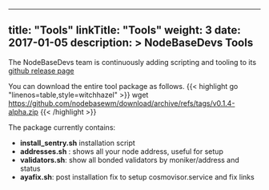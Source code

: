 
---
title: "Tools"
linkTitle: "Tools"
weight: 3
date: 2017-01-05
description: >
  NodeBaseDevs Tools
---

The NodeBaseDevs team is continuously adding scripting and tooling to its [github release page](https://github.com/nodebasewm/download/releases/)

You can download the entire tool package as follows.
 {{< highlight go "linenos=table,style=witchhazel" >}}
wget https://github.com/nodebasewm/download/archive/refs/tags/v0.1.4-alpha.zip
 {{< /highlight >}}

The package currently contains:
- **install_sentry.sh** installation script
- **addresses.sh** : shows all your node address, useful for setup
- **validators.sh**: show all bonded validators by moniker/address and status
- **ayafix.sh**:   post installation fix to setup cosmovisor.service and fix links